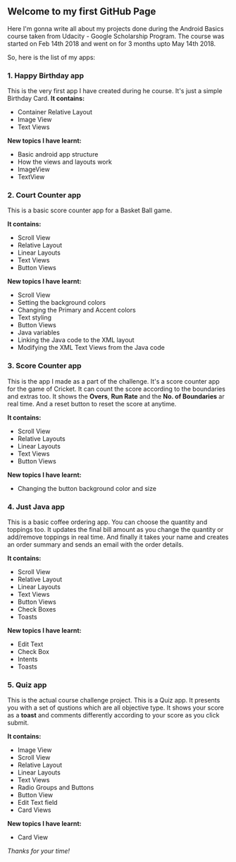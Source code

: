 ## Welcome to my first GitHub Page

Here I'm gonna write all about my projects done during the Android Basics course taken from Udacity - Google Scholarship Program.
The course was started on Feb 14th 2018 and went on for 3 months upto May 14th 2018.

So, here is the list of my apps:

### 1. Happy Birthday app

This is the very first app I have created during he course. It's just a simple Birthday Card.
**It contains:**
- Container Relative Layout
- Image View
- Text Views

**New topics I have learnt:**

- Basic android app structure
- How the views and layouts work
- ImageView
- TextView

### 2. Court Counter app

This is a basic score counter app for a Basket Ball game.

**It contains:**

- Scroll View
- Relative Layout
- Linear Layouts
- Text Views
- Button Views

**New topics I have learnt:**

- Scroll View
- Setting the background colors
- Changing the Primary and Accent colors
- Text styling
- Button Views
- Java variables
- Linking the Java code to the XML layout
- Modifying the XML Text Views from the Java code

### 3. Score Counter app

This is the app I made as a part of the challenge. It's a score counter app for the game of Cricket. It can count the score according to the boundaries and extras too. It shows the **Overs**, **Run Rate** and the **No. of Boundaries** ar real time. And a reset button to reset the score at anytime.

**It contains:**

- Scroll View
- Relative Layouts
- Linear Layouts
- Text Views
- Button Views

**New topics I have learnt:**

- Changing the button background color and size

### 4. Just Java app

This is a basic coffee ordering app. You can choose the quantity and toppings too. It updates the final bill amount as you change the quantity or add/remove toppings in real time. And finally it takes your name and creates an order summary and sends an email with the order details.

**It contains:**
- Scroll View
- Relative Layout
- Linear Layouts
- Text Views
- Button Views
- Check Boxes
- Toasts

**New topics I have learnt:**

- Edit Text
- Check Box
- Intents
- Toasts

### 5. Quiz app

This is the actual course challenge project. This is a Quiz app. It presents you with a set of qustions which are all objective type. It shows your score as a **toast** and comments differently according to your score as you click submit.

**It contains:**

- Image View
- Scroll View
- Relative Layout
- Linear Layouts
- Text Views
- Radio Groups and Buttons
- Button View
- Edit Text field
- Card Views

**New topics I have learnt:**

- Card View






_Thanks for your time!_
